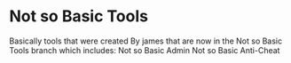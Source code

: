 # Not so Basic Tools
Basically tools that were created By james that are now in the Not so Basic Tools branch which includes:
Not so Basic Admin
Not so Basic Anti-Cheat
